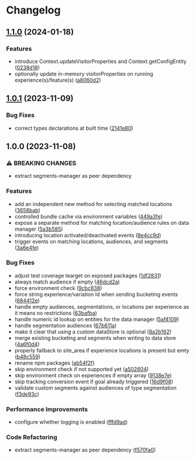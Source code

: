 # Changelog

## [1.1.0](https://github.com/convertcom/javascript-sdk/compare/js-sdk-data-v1.0.1...js-sdk-data-v1.1.0) (2024-01-18)


### Features

* introduce Context.updateVisitorProperties and Context.getConfigEntity ([0238d18](https://github.com/convertcom/javascript-sdk/commit/0238d18afa1699261c1acc30514931937dd430a1))
* optionally update in-memory visitorProperties on running experience(s)/feature(s) ([a8060d2](https://github.com/convertcom/javascript-sdk/commit/a8060d27b66d7aeb160b5cee740e6e716afcb688))

## [1.0.1](https://github.com/convertcom/javascript-sdk/compare/js-sdk-data-v1.0.0...js-sdk-data-v1.0.1) (2023-11-09)


### Bug Fixes

* correct types declarations at built time ([2141e80](https://github.com/convertcom/javascript-sdk/commit/2141e800049f9bcbf4641444b763443f196de146))

## 1.0.0 (2023-11-08)


### ⚠ BREAKING CHANGES

* extract segments-manager as peer dependency

### Features

* add an independent new method for selecting matched locations ([3658bab](https://github.com/convertcom/javascript-sdk/commit/3658bab12960337a3c5fddd4b5e368b2d2736b5d))
* controlled bundle cache via environment variables ([449a3fe](https://github.com/convertcom/javascript-sdk/commit/449a3fe6a80f8cbaa2acf6aceb6c6b73eea387d3))
* expose a separate method for matching location/audience rules on data manager ([5a3b585](https://github.com/convertcom/javascript-sdk/commit/5a3b5850c68222f52c7624d14a5fd388982fab4c))
* introducing location activated/deactivated events ([8e4cc9d](https://github.com/convertcom/javascript-sdk/commit/8e4cc9dfaeea545ee7480062d911a59fbfd3ada4))
* trigger events on matching locations, audiences, and segments ([3a6e4fe](https://github.com/convertcom/javascript-sdk/commit/3a6e4fe84a91073ba58d149e5609c8bac15ad085))


### Bug Fixes

* adjust test coverage tearget on exposed packages ([1df2831](https://github.com/convertcom/javascript-sdk/commit/1df2831bdd61cf89c6d1d7f52010b8b878a1e1e5))
* always match audience if empty ([46dcd2a](https://github.com/convertcom/javascript-sdk/commit/46dcd2a38ecf84812c4167e222bdbd722908631c))
* force environment check ([9cbc838](https://github.com/convertcom/javascript-sdk/commit/9cbc8388e7023c223f5be0a3f289647009292096))
* force string experience/variation Id when sending bucketing events ([684412e](https://github.com/convertcom/javascript-sdk/commit/684412e70a32804ddfb02195405350623259054d))
* handle empty audiences, segmentations, or locations per experience as it means no restrictions ([63bafba](https://github.com/convertcom/javascript-sdk/commit/63bafba34f2a3419c0456e046b22bd5771fadfbb))
* handle numeric id lookup on entities for the data manager ([5af4109](https://github.com/convertcom/javascript-sdk/commit/5af4109639b0881aeea566c20cf78fb2cf4375c9))
* handle segmentation audiences ([67b611a](https://github.com/convertcom/javascript-sdk/commit/67b611ae3820e82fb334c37e21e5d1a79ba113a3))
* make it clear that using a custom dataStore is optional ([8a2b162](https://github.com/convertcom/javascript-sdk/commit/8a2b16232d715831c28fc7cde0ba1b592573960a))
* merge existing bucketing and segments when writing to data store ([4a6f0d4](https://github.com/convertcom/javascript-sdk/commit/4a6f0d458e6192028b027df6560726062d6b8562))
* properly fallback to site_area if experience locations is present but emty ([b48c559](https://github.com/convertcom/javascript-sdk/commit/b48c55944a778857813c6fa44e163bbeabf70d2a))
* rename npm packages ([ab54f2f](https://github.com/convertcom/javascript-sdk/commit/ab54f2ff6da4bb11caf28136117d871b48b262ef))
* skip environment check if not supported yet ([a502604](https://github.com/convertcom/javascript-sdk/commit/a5026041d85dcb5174a494bdab0d9b81af3d13ed))
* skip environment check on experiences if empty array ([9138e7e](https://github.com/convertcom/javascript-sdk/commit/9138e7e2bb8f00a79bc210654ab6839914637590))
* skip tracking conversion event if goal already triggered ([16d9f08](https://github.com/convertcom/javascript-sdk/commit/16d9f08eae67923c3ae181e8d0c61ff0ad47acec))
* validate custom segments against audiences of type segmentation ([f3de93c](https://github.com/convertcom/javascript-sdk/commit/f3de93c3602cf712a1a63accca09bc863801f76f))


### Performance Improvements

* configure whether logging is enabled ([fffd9ad](https://github.com/convertcom/javascript-sdk/commit/fffd9ade05178bf5b42d11f1b0c462f94dae59c9))


### Code Refactoring

* extract segments-manager as peer dependency ([f570fa0](https://github.com/convertcom/javascript-sdk/commit/f570fa009b6a5f6de5cd728ab102db96f45ba0c8))
